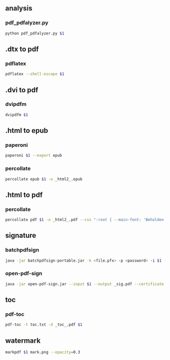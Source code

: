 ## analysis

### pdf_pdfalyzer.py

```sh
python pdf_pdfalyzer.py $1
```

## .dtx to pdf

### pdflatex

```sh
pdflatex --shell-escape $1
```

## .dvi to pdf

### dvipdfm

```sh
dvipdfm $1
```

## .html to epub

### paperoni

```sh
paperoni $1 --export epub
```

### percollate

```sh
percollate epub $1 -o _html2_.epub
```

## .html to pdf

### percollate

```sh
percollate pdf $1 -o _html2_.pdf --css ":root { --main-font: 'Beholden Medium';  --code-font: 'Beholden Medium'; --alt-font: 'Beholden Medium'; }"
```

## signature

### batchpdfsign

```sh
java -jar batchpdfsign-portable.jar -k <file.pfx> -p <password> -i $1 -o _sig_.pdf
```

### open-pdf-sign

```sh
java -jar open-pdf-sign.jar --input $1 --output _sig.pdf --certificate <file.crt> --key <file.pem> --passphrase <password> --page -1 --locale zh-CN
```

## toc

### pdf-toc

```sh
pdf-toc -t toc.txt -d _toc_.pdf $1
```

## watermark

```sh
markpdf $1 mark.png --opacity=0.3
```